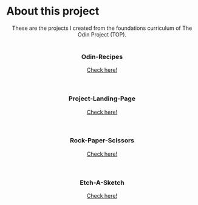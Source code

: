 # About this project

<div align = "center">
These are the projects I created from the foundations curriculum of The Odin Project (TOP).
</div>

<br>
<h3 align ="center">
  Odin-Recipes
</h3>

<div align = "center">
  <a href = "https://rhyumiranda.github.io/my-odin-projects/odin-recipes/">
    Check here!
  </a>
</div>
</br>

<br>
<h3 align ="center">
  Project-Landing-Page
</h3>

<div align = "center">
<a href = "https://rhyumiranda.github.io/my-odin-projects/project-landing-page/">
  Check here!
</a>
</div>
</br>

<br>
<h3 align ="center">
  Rock-Paper-Scissors
</h3>

<div align = "center">
<a href = "https://rhyumiranda.github.io/my-odin-projects/rock-paper-scissors/">
  Check here!
</a>
</div>
</br>

<br>
<h3 align ="center">
  Etch-A-Sketch
</h3>

<div align = "center">
<a href = "https://rhyumiranda.github.io/my-odin-projects/etch-a-sketch/">
  Check here!
</a>
</div>
</br>
